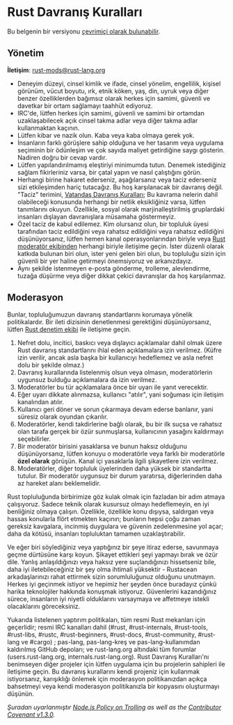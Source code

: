 # Rust Davranış Kuralları

Bu belgenin bir versiyonu [çevrimiçi olarak bulunabilir](https://www.rust-lang.org/conduct.html).

## Yönetim

**İletişim**: [rust-mods@rust-lang.org](mailto:rust-mods@rust-lang.org)

* Deneyim düzeyi, cinsel kimlik ve ifade, cinsel yönelim, engellilik, kişisel görünüm, vücut boyutu, ırk, etnik köken, yaş, din, uyruk veya diğer benzer özelliklerden bağımsız olarak herkes için samimi, güvenli ve davetkar bir ortam sağlamayı taahhüt ediyoruz.
* IRC'de, lütfen herkes için samimi, güvenli ve samimi bir ortamdan uzaklaşabilecek açık cinsel takma adlar veya diğer takma adlar kullanmaktan kaçının.
* Lütfen kibar ve nazik olun. Kaba veya kaba olmaya gerek yok.
* İnsanların farklı görüşlere sahip olduğuna ve her tasarım veya uygulama seçiminin bir ödünleşim ve çok sayıda maliyet getirdiğine saygı gösterin. Nadiren doğru bir cevap vardır.
* Lütfen yapılandırılmamış eleştiriyi minimumda tutun. Denemek istediğiniz sağlam fikirleriniz varsa, bir çatal yapın ve nasıl çalıştığını görün.
* Herhangi birine hakaret ederseniz, aşağılarsanız veya taciz ederseniz sizi etkileşimden hariç tutacağız. Bu hoş karşılanacak bir davranış değil. "Taciz" terimini, [Vatandaş Davranış Kuralları](http://citizencodeofconduct.org/); Bu kavrama nelerin dahil olabileceği konusunda herhangi bir netlik eksikliğiniz varsa, lütfen tanımlarını okuyun. Özellikle, sosyal olarak marjinalleştirilmiş gruplardaki insanları dışlayan davranışlara müsamaha göstermeyiz.
* Özel taciz de kabul edilemez. Kim olursanız olun, bir topluluk üyesi tarafından taciz edildiğini veya rahatsız edildiğini veya rahatsız edildiğini düşünüyorsanız, lütfen hemen kanal operasyonlarından biriyle veya [Rust moderatör ekibinden][mod_team] herhangi biriyle iletişime geçin. İster düzenli olarak katkıda bulunan biri olun, ister yeni gelen biri olun, bu topluluğu sizin için güvenli bir yer haline getirmeyi önemsiyoruz ve arkanızdayız.
* Aynı şekilde istenmeyen e-posta gönderme, trolleme, alevlendirme, tuzağa düşürme veya diğer dikkat çekici davranışlar da hoş karşılanmaz.

## Moderasyon

Bunlar, topluluğumuzun davranış standartlarını korumaya yönelik politikalardır. Bir ileti dizisinin denetlenmesi gerektiğini düşünüyorsanız, lütfen [Rust denetim ekibi][mod_team] ile iletişime geçin.

1. Nefret dolu, incitici, baskıcı veya dışlayıcı açıklamalar dahil olmak üzere Rust davranış standartlarını ihlal eden açıklamalara izin verilmez. (Küfre izin verilir, ancak asla başka bir kullanıcıyı hedeflemez ve asla nefret dolu bir şekilde olmaz.)
2. Davranış kurallarında listelenmiş olsun veya olmasın, moderatörlerin uygunsuz bulduğu açıklamalara da izin verilmez.
3. Moderatörler bu tür açıklamalara önce bir uyarı ile yanıt verecektir.
4. Eğer uyarı dikkate alınmazsa, kullanıcı "atılır", yani soğuması için iletişim kanalından atılır.
5. Kullanıcı geri döner ve sorun çıkarmaya devam ederse banlanır, yani süresiz olarak oyundan çıkarılır.
6. Moderatörler, kendi takdirlerine bağlı olarak, bu bir ilk suçsa ve rahatsız olan tarafa gerçek bir özür sunmuşlarsa, kullanıcının yasağını kaldırmayı seçebilirler.
7. Bir moderatör birisini yasaklarsa ve bunun haksız olduğunu düşünüyorsanız, lütfen konuyu o moderatörle veya farklı bir moderatörle **özel olarak** görüşün. Kanal içi yasaklarla ilgili şikayetlere izin verilmez.
8. Moderatörler, diğer topluluk üyelerinden daha yüksek bir standartta tutulur. Bir moderatör uygunsuz bir durum yaratırsa, diğerlerinden daha az hareket alanı beklemelidir.

Rust topluluğunda birbirimize göz kulak olmak için fazladan bir adım atmaya çalışıyoruz. Sadece teknik olarak kusursuz olmayı hedeflemeyin, en iyi benliğiniz olmaya çalışın. Özellikle, özellikle konu dışıysa, saldırgan veya hassas konularla flört etmekten kaçının; bunların hepsi çoğu zaman gereksiz kavgalara, incinmiş duygulara ve güvenin zedelenmesine yol açar; daha da kötüsü, insanları topluluktan tamamen uzaklaştırabilir.

Ve eğer biri söylediğiniz veya yaptığınız bir şeye itiraz ederse, savunmaya geçme dürtüsüne karşı koyun. Şikayet ettikleri şeyi yapmayı bırak ve özür dile. Yanlış anlaşıldığınızı veya haksız yere suçlandığınızı hissetseniz bile, daha iyi iletebileceğiniz bir şey olma ihtimali yüksektir - Rustacean arkadaşlarınızı rahat ettirmek sizin sorumluluğunuz olduğunu unutmayın. Herkes iyi geçinmek istiyor ve hepimiz her şeyden önce buradayız çünkü harika teknolojiler hakkında konuşmak istiyoruz. Güvenlerini kazandığınız sürece, insanların iyi niyetli olduklarını varsaymaya ve affetmeye istekli olacaklarını göreceksiniz.

Yukarıda listelenen yaptırım politikaları, tüm resmi Rust mekanları için geçerlidir; resmi IRC kanalları dahil (#rust, #rust-internals, #rust-tools, #rust-libs, #rustc, #rust-beginners, #rust-docs, #rust-community, #rust-lang ve #cargo) ; pas-lang, pas-lang-kreş ve pas-lang-kullanımdan kaldırılmış GitHub depoları; ve rust-lang.org altındaki tüm forumlar (users.rust-lang.org, internals.rust-lang.org). Rust Davranış Kuralları'nı benimseyen diğer projeler için lütfen uygulama için bu projelerin sahipleri ile iletişime geçin. Bu davranış kurallarını kendi projeniz için kullanmak istiyorsanız, karışıklığı önlemek için moderasyon politikanızdan açıkça bahsetmeyi veya kendi moderasyon politikanızla bir kopyasını oluşturmayı düşünün.

*Şuradan uyarlanmıştır [Node.js Policy on Trolling](http://blog.izs.me/post/30036893703/policy-on-trolling) as well as the [Contributor Covenant v1.3.0](https://www.contributor-covenant.org/version/1/3/0/).*

[mod_team]: https://www.rust-lang.org/team.html#Moderation-team
